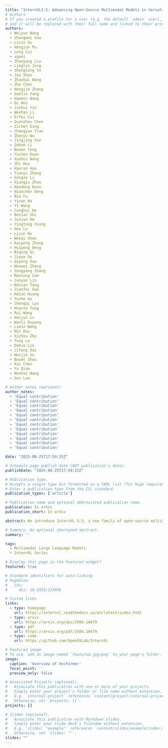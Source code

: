 ```yaml
---
title: "InternVL3.5: Advancing Open-Source Multimodal Models in Versatility, Reasoning, and Efficiency"
# Authors
# If you created a profile for a user (e.g. the default `admin` user), write the username (folder name) here
# and it will be replaced with their full name and linked to their profile.
authors:
  - Weiyun Wang
  - Zhangwei Gao
  - Lixin Gu
  - Hengjun Pu
  - Long Cui
  - xgwei
  - Zhaoyang Liu
  - Linglin Jing
  - Shenglong Ye
  - Jie Shao
  - Zhaokai Wang
  - Zhe Chen
  - Hongjie Zhang
  - Ganlin Yang
  - Haomin Wang
  - Qi Wei
  - Jinhui Yin
  - Wenhao Li
  - Erfei Cui
  - Guanzhou Chen
  - Zichen Ding
  - Changyao Tian
  - Zhenyu Wu
  - Jingjing Xie
  - Zehao Li
  - Bowen Yang
  - Yuchen Duan
  - Xuehui Wang
  - Zhi Hou
  - Haoran Hao
  - Tianyi Zhang
  - Songze Li
  - Xiangyu Zhao
  - Haodong Duan
  - Nianchen Deng
  - Bin Fu
  - Yinan He
  - Yi Wang
  - Conghui He
  - Botian Shi
  - Junjun He
  - Yingtong Xiong
  - Han Lv
  - Lijun Wu
  - Wenqi Shao
  - Kaipeng Zhang
  - Huipeng Deng
  - Biqing Qi
  - Jiaye Ge
  - Qipeng Guo
  - Wenwei Zhang
  - Songyang Zhang
  - Maosong Cao
  - Junyao Lin
  - Kexian Tang
  - Jianfei Gao
  - Haian Huang
  - Yuzhe Gu
  - Chengqi Lyu
  - Huanze Tang
  - Rui Wang
  - Haijun Lv
  - Wanli Ouyang
  - Limin Wang
  - Min Dou
  - Xizhou Zhu
  - Tong Lu
  - Dahua Lin
  - Jifeng Dai
  - Weijie Su
  - Bowen Zhou
  - Kai Chen
  - Yu Qiao
  - Wenhai Wang
  - Gen Luo

# Author notes (optional)
author_notes:
  - 'Equal contribution'
  - 'Equal contribution'
  - 'Equal contribution'
  - 'Equal contribution'
  - 'Equal contribution'
  - 'Equal contribution'
  - 'Equal contribution'
  - 'Equal contribution'
  - 'Equal contribution'
  - 'Equal contribution'
  - 'Equal contribution'
  - 'Equal contribution'

date: "2025-08-25T17:59:25Z"

# Schedule page publish date (NOT publication's date).
publishDate: "2025-08-25T17:59:25Z"

# Publication type.
# Accepts a single type but formatted as a YAML list (for Hugo requirements).
# Enter a publication type from the CSL standard.
publication_types: ['article']

# Publication name and optional abbreviated publication name.
publication: In arXiv
publication_short: In arXiv

abstract: We introduce InternVL 3.5, a new family of open-source multimodal models that significantly advances versatility, reasoning capability, and inference efficiency along the InternVL series. A key innovation is the Cascade Reinforcement Learning (Cascade RL) framework, which enhances reasoning through a two-stage process, offline RL for stable convergence and online RL for refined alignment. This coarse-to-fine training strategy leads to substantial improvements on downstream reasoning tasks, e.g., MMMU and MathVista. To optimize efficiency, we propose a Visual Resolution Router (ViR) that dynamically adjusts the resolution of visual tokens without compromising performance. Coupled with ViR, our Decoupled Vision-Language Deployment (DvD) strategy separates the vision encoder and language model across different GPUs, effectively balancing computational load. These contributions collectively enable InternVL3.5 to achieve up to a +16.0\% gain in overall reasoning performance and a 4.05× inference speedup compared to its predecessor, i.e., InternVL3. In addition, InternVL3.5 supports novel capabilities such as GUI interaction and embodied agency. Notably, our largest model, i.e., InternVL3.5-241B-A28B, attains state-of-the-art results among open-source MLLMs across general multimodal, reasoning, text, and agentic tasks -- narrowing the performance gap with leading commercial models like GPT-5. All models and code are publicly released.

# Summary. An optional shortened abstract.
summary: ''

tags:
  - Multimodal Large Language Models
  - InternVL Series

# Display this page in the Featured widget?
featured: true

# Standard identifiers for auto-linking
# hugoblox:
#   ids:
#     doi: 10.5555/123456

# Custom links
links:
  - type: homepage
    url: https://internvl.readthedocs.io/en/latest/index.html
  - type: arxiv
    url: https://arxiv.org/abs/2504.10479
  - type: pdf
    url: https://arxiv.org/pdf/2504.10479
  - type: code
    url: https://github.com/OpenGVLab/InternVL

# Featured image
# To use, add an image named `featured.jpg/png` to your page's folder.
image:
  caption: 'Overview of VecFormer'
  focal_point: ''
  preview_only: false

# Associated Projects (optional).
#   Associate this publication with one or more of your projects.
#   Simply enter your project's folder or file name without extension.
#   E.g. `internal-project` references `content/project/internal-project/index.md`.
#   Otherwise, set `projects: []`.
projects: []

# Slides (optional).
#   Associate this publication with Markdown slides.
#   Simply enter your slide deck's filename without extension.
#   E.g. `slides: "example"` references `content/slides/example/index.md`.
#   Otherwise, set `slides: ""`.
slides: ""
---
```


<!-- > [!NOTE]
> Click the _Cite_ button above to demo the feature to enable visitors to import publication metadata into their reference management software.

> [!NOTE]
> Create your slides in Markdown - click the _Slides_ button to check out the example.

Add the publication's **full text** or **supplementary notes** here. You can use rich formatting such as including [code, math, and images](https://docs.hugoblox.com/content/writing-markdown-latex/). -->
